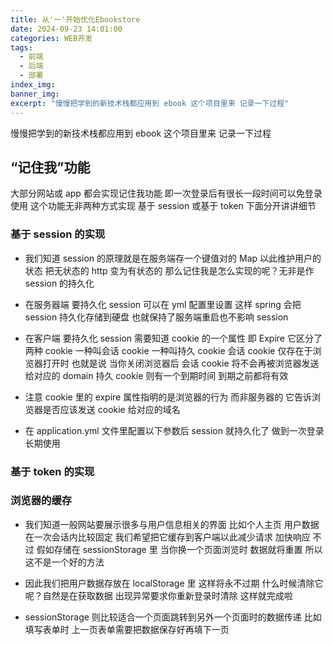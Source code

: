 ```yaml
---
title: 从'一'开始优化Ebookstore
date: 2024-09-23 14:01:00
categories: WEB开发
tags:
  - 前端
  - 后端
  - 部署
index_img:
banner_img:
excerpt: "慢慢把学到的新技术栈都应用到 ebook 这个项目里来 记录一下过程"
---
```


慢慢把学到的新技术栈都应用到 ebook 这个项目里来 记录一下过程

## “记住我”功能

大部分网站或 app 都会实现记住我功能 即一次登录后有很长一段时间可以免登录使用 这个功能无非两种方式实现 基于 session 或基于 token 下面分开讲讲细节

### 基于 session 的实现

- 我们知道 session 的原理就是在服务端存一个键值对的 Map 以此维护用户的状态 把无状态的 http 变为有状态的 那么记住我是怎么实现的呢？无非是作 session 的持久化

- 在服务器端 要持久化 session 可以在 yml 配置里设置 这样 spring 会把 session 持久化存储到硬盘 也就保持了服务端重启也不影响 session

- 在客户端 要持久化 session 需要知道 cookie 的一个属性 即 Expire 它区分了两种 cookie 一种叫会话 cookie 一种叫持久 cookie 会话 cookie 仅存在于浏览器打开时 也就是说 当你关闭浏览器后 会话 cookie 将不会再被浏览器发送给对应的 domain 持久 cookie 则有一个到期时间 到期之前都将有效

- 注意 cookie 里的 expire 属性指明的是浏览器的行为 而非服务器的 它告诉浏览器是否应该发送 cookie 给对应的域名

- 在 application.yml 文件里配置以下参数后 session 就持久化了 做到一次登录长期使用

### 基于 token 的实现

### 浏览器的缓存

- 我们知道一般网站要展示很多与用户信息相关的界面 比如个人主页 用户数据在一次会话内比较固定 我们希望把它缓存到客户端以此减少请求 加快响应 不过 假如存储在 sessionStorage 里 当你换一个页面浏览时 数据就将重置 所以这不是一个好的方法

- 因此我们把用户数据存放在 localStorage 里 这样将永不过期 什么时候清除它呢？自然是在获取数据 出现异常要求你重新登录时清除 这样就完成啦

- sessionStorage 则比较适合一个页面跳转到另外一个页面时的数据传递 比如填写表单时 上一页表单需要把数据保存好再填下一页
